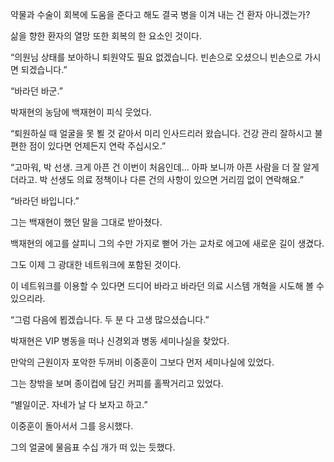 약물과 수술이 회복에 도움을 준다고 해도 결국 병을 이겨 내는 건 환자 아니겠는가?

삶을 향한 환자의 열망 또한 회복의 한 요소인 것이다.

“의원님 상태를 보아하니 퇴원약도 필요 없겠습니다. 빈손으로 오셨으니 빈손으로 가시면 되겠습니다.”

“바라던 바군.”

박재현의 농담에 백재현이 피식 웃었다.

“퇴원하실 때 얼굴을 못 뵐 것 같아서 미리 인사드리러 왔습니다. 건강 관리 잘하시고 불편한 점이 있다면 언제든지 연락 주십시오.”

“고마워, 박 선생. 크게 아픈 건 이번이 처음인데… 아파 보니까 아픈 사람을 더 잘 알게 더라고. 박 선생도 의료 정책이나 다른 건의 사항이 있으면 거리낌 없이 연락해요.”

“바라던 바입니다.”

그는 백재현이 했던 말을 그대로 받아쳤다.

백재현의 에고를 살피니 그의 수만 가지로 뻗어 가는 교차로 에고에 새로운 길이 생겼다.

그도 이제 그 광대한 네트워크에 포함된 것이다.

이 네트워크를 이용할 수 있다면 드디어 바라고 바라던 의료 시스템 개혁을 시도해 볼 수 있으리라.

“그럼 다음에 뵙겠습니다. 두 분 다 고생 많으셨습니다.”

박재현은 VIP 병동을 떠나 신경외과 병동 세미나실을 찾았다.

만악의 근원이자 포악한 두꺼비 이중훈이 그보다 먼저 세미나실에 있었다.

그는 창밖을 보며 종이컵에 담긴 커피를 홀짝거리고 있었다.

“별일이군. 자네가 날 다 보자고 하고.”

이중훈이 돌아서서 그를 응시했다.

그의 얼굴에 물음표 수십 개가 떠 있는 듯했다.